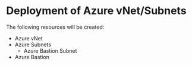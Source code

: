 # Deployment of Azure vNet/Subnets

The following resources will be created:

- Azure vNet
- Azure Subnets
  - Azure Bastion Subnet
- Azure Bastion
